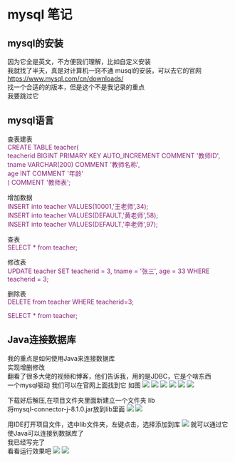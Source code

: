 # mysql 笔记

## mysql的安装

因为它全是英文，不方便我们理解，比如自定义安装  
我就找了半天，真是对计算机一窍不通
musql的安装，可以去它的官网  
https://www.mysql.com/cn/downloads/  
找一个合适的的版本，但是这个不是我记录的重点  
我要跳过它



## mysql语言
查表建表  
<font color= #871F78>
CREATE TABLE teacher(  
    teacherid BIGINT PRIMARY KEY AUTO_INCREMENT COMMENT '教师ID',  
    tname VARCHAR(200) COMMENT '教师名称',  
    age INT COMMENT '年龄'  
) COMMENT '教师表'; 
</font> 




增加数据  
<font color= #871F78>
INSERT into teacher VALUES(10001,'王老师',34);  
INSERT into teacher VALUES(DEFAULT,'黄老师',58);  
INSERT into teacher VALUES(DEFAULT,'李老师',97);
</font> 


查表  
<font color= #871F78>
SELECT * from teacher;
</font> 



修改表  
<font color= #871F78>
UPDATE teacher 
SET teacherid = 3, 
    tname = '张三', 
    age = 33
WHERE teacherid = 3;
</font>


删除表   
<font color= #871F78> 
DELETE from teacher WHERE teacherid=3;  

 SELECT * from teacher;
 </font>

## Java连接数据库
我的重点是如何使用Java来连接数据库  
实现增删修改  
翻看了很多大佬的视频和博客，他们告诉我，用的是JDBC，它是个啥东西  
一个mysql驱动  我们可以在官网上面找到它 如图
![](http://xtstuc.dyfl.top/xtsimage/sql1.jpg)
![](http://xtstuc.dyfl.top/xtsimage/sql2.jpg)
![](http://xtstuc.dyfl.top/xtsimage/sql3.png)
![](http://xtstuc.dyfl.top/xtsimage/sql4.png)
![](http://xtstuc.dyfl.top/xtsimage/sql5.png)
![](http://xtstuc.dyfl.top/xtsimage/sql6.png)

下载好后解压,在项目文件夹里面新建立一个文件夹 lib  
将mysql-connector-j-8.1.0.jar放到lib里面
![](http://xtstuc.dyfl.top/xtsimage/sql10.png)
![](http://xtstuc.dyfl.top/xtsimage/sql9.png)

用IDE打开项目文件，选中lib文件夹，左键点击，选择添加到库
![](http://xtstuc.dyfl.top/xtsimage/sql11.png)
就可以通过它使Java可以连接到数据库了  
我已经写完了  
看看运行效果吧
![](http://xtstuc.dyfl.top/xtsimage/sql7.png)
![](http://xtstuc.dyfl.top/xtsimage/sql8.png)














































